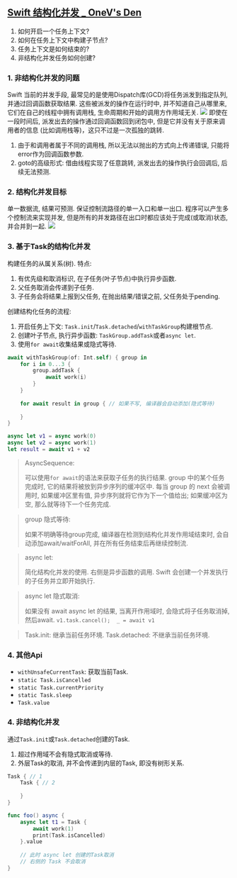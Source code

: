 ## [Swift 结构化并发 _ OneV's Den](https://onevcat.com/2021/09/structured-concurrency/)
1. 如何开启一个任务上下文?
2. 如何在任务上下文中构建子节点?
3. 任务上下文是如何结束的?
4. 非结构化并发任务如何创建?

### 1. 非结构化并发的问题
Swift 当前的并发手段, 最常见的是使用Dispatch库(GCD)将任务派发到指定队列, 并通过回调函数获取结果. 这些被派发的操作在运行时中, 并不知道自己从哪里来, 它们在自己的线程中拥有调用栈, 生命周期和开始的调用方作用域无关.
![](https://onevcat.com/assets/images/2021/unstructured-concurrency.png)
即使在一段时间后, 派发出去的操作通过回调函数回到闭包中, 但是它并没有关于原来调用者的信息 (比如调用栈等)，这只不过是一次孤独的跳转.
1. 由于和调用者属于不同的调用栈, 所以无法以抛出的方式向上传递错误, 只能将error作为回调函数参数.
2. goto的高级形式: 借由线程实现了任意跳转, 派发出去的操作执行会回调后, 后续无法预测.

### 2. 结构化并发目标
单一数据流, 结果可预测.
保证控制流路径的单一入口和单一出口. 程序可以产生多个控制流来实现并发, 但是所有的并发路径在出口时都应该处于完成(或取消)状态, 并合并到一起.
![](https://onevcat.com/assets/images/2021/structured-concurrency.png)

### 3. 基于Task的结构化并发
构建任务的从属关系(树). 特点:
1. 有优先级和取消标识, 在子任务(叶子节点)中执行异步函数.
2. 父任务取消会传递到子任务.
3. 子任务会将结果上报到父任务, 在抛出结果/错误之前, 父任务处于pending.

创建结构化任务的流程:
1. 开启任务上下文: `Task.init`/`Task.detached`/`withTaskGroup`构建根节点.
2. 创建叶子节点, 执行异步函数: `TaskGroup.addTask`或者`async let`.
3. 使用`for await`收集结果或隐式等待.

```swift
await withTaskGroup(of: Int.self) { group in
    for i in 0...3 {
        group.addTask {
            await work(i)
        }
    }
    
    for await result in group { // 如果不写, 编译器会自动添加(隐式等待)
    
    }
}
```

```swift
async let v1 = async work(0)
async let v2 = async work(1)
let result = await v1 + v2
```

> AsyncSequence:
> 
> 可以使用`for await`的语法来获取子任务的执行结果. group 中的某个任务完成时, 它的结果将被放到异步序列的缓冲区中.
> 每当 group 的 next 会被调用时, 如果缓冲区里有值, 异步序列就将它作为下一个值给出; 如果缓冲区为空, 那么就等待下一个任务完成.

> group 隐式等待:
> 
> 如果不明确等待group完成, 编译器在检测到结构化并发作用域结束时, 会自动添加await/waitForAll, 并在所有任务结束后再继续控制流.

> async let:
> 
> 简化结构化并发的使用. 右侧是异步函数的调用.
> Swift 会创建一个并发执行的子任务并立即开始执行.

> async let 隐式取消:
> 
> 如果没有 await async let 的结果, 当离开作用域时, 会隐式将子任务取消掉, 然后await.
> `v1.task.cancel();  _ = await v1`

> Task.init: 继承当前任务环境.
> Task.detached: 不继承当前任务环境.

### 4. 其他Api
- `withUnsafeCurrentTask`: 获取当前Task.
- `static Task.isCancelled`
- `static Task.currentPriority`
- `static Task.sleep`
- `Task.value`

### 4. 非结构化并发
通过`Task.init`或`Task.detached`创建的Task.
1. 超过作用域不会有隐式取消或等待.
2. 外层Task的取消, 并不会传递到内层的Task, 即没有树形关系.

```swift
Task { // 1
    Task { // 2
    
    }
}
```

```swift
func foo() async {
    async let t1 = Task {
        await work(1)
        print(Task.isCancelled)
    }.value
    
    // 此时 async let 创建的Task取消
    // 右侧的 Task 不会取消
}
```